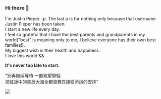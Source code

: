 ### Hi there 👋

I'm Justin Pieper...p. The last p is for nothing only because that username Justin Pieper has been taken. <br>
I start a new life every day.<br>
I feel so grateful that I have the best parents and grandparents in my world("best" is meaning only to me, I believe everyone has their own best families!).<br>
My biggest wish is their health and happiness.<br>
I love this world &&

<b>It's never too late to start.</b>

"别再继续等待 一直观望徘徊 <br>
把征途中的星辰大海全都浪费在接受命运的安排" <br>

![](https://komarev.com/ghpvc/?username=justinpieperp&color=green)


<!--
**justinpieperp/justinpieperp** is a ✨ _special_ ✨ repository because its `README.md` (this file) appears on your GitHub profile.

Here are some ideas to get you started:

- 🔭 I’m currently working on ...
- 🌱 I’m currently learning ...
- 👯 I’m looking to collaborate on ...
- 🤔 I’m looking for help with ...
- 💬 Ask me about ...
- 📫 How to reach me: ...
- 😄 Pronouns: ...
- ⚡ Fun fact: ...
-->
